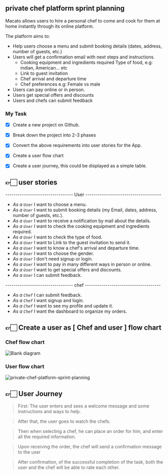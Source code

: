 ## private chef platform sprint planning

Macato allows users to hire a personal chef to come and cook for them at home instantly through its online platform.


The platform aims to: 
 - Help users choose a menu and submit booking details (dates, address, number of guests, etc.) 
 - Users will get a confirmation email with next steps and instructions. 
    - Cooking equipment and ingredients required Type of food, e.g: indian, American… etc 
    - Link to guest invitation
    - Chef arrival and departure time
    - Chef preferences e.g: Female vs male
 - Users can pay online or in person.
 - Users get special offers and discounts 
 - Users and chefs can submit feedback



### My Task
- [x]  Create a new project on Github.
- [x] Break down the project into 2-3 phases
- [x]  Convert the above requirements into user stories for the App.
- [x] Create a user flow chart
- [x]  Create a user journey, this could be displayed as a simple table.


## 👉🏻 user stories

---------------------------------  User ------------------------------------- 
- _As a ` User `_  I want to choose a menu.
- _As a ` User `_  I want to submit booking details (my Email, dates, address, number of guests, etc.).
- _As a ` User `_  I want to receive a notification by mail about the details.
- _As a ` User `_  I want to check the cooking equipment and ingredients required.
- _As a ` User `_  I want to check the type of food.
- _As a ` User `_  I want to Link to the guest invitation to send it.
- _As a ` User `_  I want to know a chef's arrival and departure time.
- _As a ` User `_  I want to choose the gender.
- _As a ` User `_  I don't need signup or login.
- _As a ` User `_  I want to pay in many different ways in person or online.
- _As a ` User `_  I want to get special offers and discounts.
- _As a ` User `_  I can submit feedback.

---------------------------------  chef  ------------------------------------- 
- _As a ` Chef `_  I can submit feedback.
- _As a ` Chef `_  I want signup and login.
- _As a ` Chef `_  I want to see my profile and update it.
- _As a ` Chef `_  I want the dashboard to organize my orders.


## 👉🏻 Create a user as [ Chef and user ] flow chart

### Chef flow chart

![Blank diagram](https://user-images.githubusercontent.com/38624002/169539048-c9a87d76-5a4b-49db-ae64-715cb6444904.jpeg)

### User flow chart
![private-chef-platform-sprint-planning](https://user-images.githubusercontent.com/38624002/169544220-e70914ac-cbb1-42c9-805a-b88bb583473d.jpeg)


## 👉🏻 User Journey


> First: The user enters and sees a welcome message and some instructions and ways to help.

> After that, the user goes to watch the chefs.

> Then when selecting a chef, he can place an order for him, and enter all the required information.

> Upon receiving the order, the chef will send a confirmation message to the user

> After confirmation, of the successful completion of the task, both the user and the chef will be able to rate each other.

